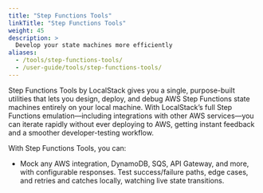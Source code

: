 ```yaml
---
title: "Step Functions Tools"
linkTitle: "Step Functions Tools"
weight: 45
description: >
  Develop your state machines more efficiently
aliases:
  - /tools/step-functions-tools/
  - /user-guide/tools/step-functions-tools/
---
```


Step Functions Tools by LocalStack gives you a single, purpose-built utilities that lets you design, deploy, and debug AWS Step Functions state machines entirely on your local machine.
With LocalStack’s full Step Functions emulation—including integrations with other AWS services—you can iterate rapidly without ever deploying to AWS, getting instant feedback and a smoother developer-testing workflow.

With Step Functions Tools, you can:

- Mock any AWS integration, DynamoDB, SQS, API Gateway, and more, with configurable responses.
 Test success/failure paths, edge cases, and retries and catches locally, watching live state transitions.
